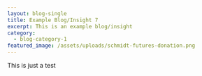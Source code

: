 ```yaml
---
layout: blog-single
title: Example Blog/Insight 7
excerpt: This is an example blog/insight
category:
  - blog-category-1
featured_image: /assets/uploads/schmidt-futures-donation.png
---
```

This is just a test